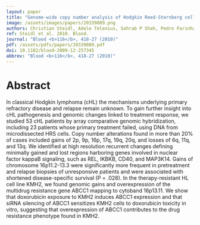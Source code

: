 ```yaml
---
layout: paper
title: "Genome-wide copy number analysis of Hodgkin Reed-Sternberg cells identifies recurrent imbalances with correlations to treatment outcome."
image: /assets/images/papers/20339089.png
authors: Christian Steidl, Adele Telenius, Sohrab P Shah, Pedro Farinha, Lorena Barclay, Merrill Boyle, Joseph M Connors, Douglas E Horsman, Randy D Gascoyne
ref: Steidl et al. 2010. Blood.
journal: "Blood <b>116</b>, 418-27 (2010)"
pdf: /assets/pdfs/papers/20339089.pdf
doi: 10.1182/blood-2009-12-257345
abbrev: "Blood <b>116</b>, 418-27 (2010)"
---
```


# Abstract

In classical Hodgkin lymphoma (cHL) the mechanisms underlying primary refractory disease and relapse remain unknown. To gain further insight into cHL pathogenesis and genomic changes linked to treatment response, we studied 53 cHL patients by array comparative genomic hybridization, including 23 patients whose primary treatment failed, using DNA from microdissected HRS cells. Copy number alterations found in more than 20% of cases included gains of 2p, 9p, 16p, 17q, 19q, 20q, and losses of 6q, 11q, and 13q. We identified at high resolution recurrent changes defining minimally gained and lost regions harboring genes involved in nuclear factor kappaB signaling, such as REL, IKBKB, CD40, and MAP3K14. Gains of chromosome 16p11.2-13.3 were significantly more frequent in pretreatment and relapse biopsies of unresponsive patients and were associated with shortened disease-specific survival (P = .028). In the therapy-resistant HL cell line KMH2, we found genomic gains and overexpression of the multidrug resistance gene ABCC1 mapping to cytoband 16p13.11. We show that doxorubicin exposure to KMH2 induces ABCC1 expression and that siRNA silencing of ABCC1 sensitizes KMH2 cells to doxorubicin toxicity in vitro, suggesting that overexpression of ABCC1 contributes to the drug resistance phenotype found in KMH2.

